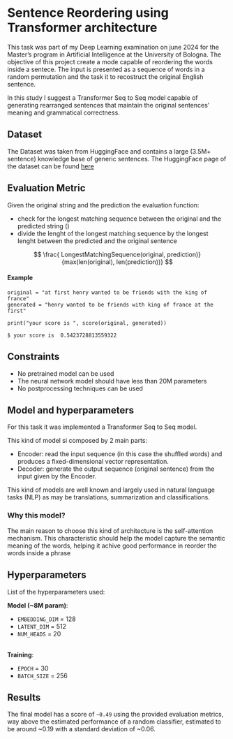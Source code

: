 # Sentence Reordering using Transformer architecture

This task was part of my Deep Learning examination on june 2024 for the Master’s program in Artificial Intelligence at the University of Bologna. The objective of this project create a mode capable of reordering the words inside a sentece. The input is presented as a sequence of words in a random permutation and the task it to recostruct the original English sentence.

In this study I suggest a Transformer Seq to Seq model capable of generating rearranged sentences that maintain the original sentences’ meaning and grammatical correctness.


## Dataset 
The Dataset was taken from HuggingFace and contains a large (3.5M+ sentence) knowledge base of generic sentences. The HuggingFace page of the dataset can be found [here](https://huggingface.co/datasets/community-datasets/generics_kb)


## Evaluation Metric

Given the original string and the prediction the evaluation function: 

- check for the longest matching sequence between the original and the predicted string ()
- divide the lenght of the longest matching sequence by the longest lenght between the predicted and the original sentence    

$$ \frac{ LongestMatchingSequence(original, prediction)}{max(len(original), len(prediction))} $$ 

#### Example

```
original = "at first henry wanted to be friends with the king of france"
generated = "henry wanted to be friends with king of france at the first"

print("your score is ", score(original, generated))
```
```
$ your score is  0.5423728813559322
```

## Constraints 
- No pretrained model can be used 
- The neural network model should have less than 20M parameters
- No postprocessing techniques can be used

## Model and hyperparameters 
For this task it was implemented a Transformer Seq to Seq model.

This kind of model si composed by 2 main parts:

- Encoder: read the input sequence (in this case the shuffled words) and produces a fixed-dimensional vector representation.
- Decoder: generate the output sequence (original sentence) from the input given by the Encoder.

This kind of models are well known and largely used in natural language tasks (NLP) as may be translations, summarization and classifications.

### Why this model? 
The main reason to choose this kind of architecture is the self-attention mechanism. This characteristic should help the model capture the semantic meaning of the words, helping it achive good performance in reorder the words inside a phrase

## Hyperparameters
List of the hyperparameters used: 

**Model (~8M param)**: 
- `EMBEDDING_DIM` = 128
- `LATENT_DIM` = 512
- `NUM_HEADS` = 20 

\
**Training**: 
- `EPOCH` = 30
- `BATCH_SIZE` = 256

## Results
The final model has a score of `~0.49` using the provided evaluation metrics, way above the estimated performance of a random classifier, estimated to be around ~0.19 with a standard deviation of ~0.06. 
